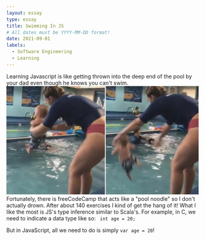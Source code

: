 ```yaml
---
layout: essay
type: essay
title: Swimming In JS 
# All dates must be YYYY-MM-DD format!
date: 2021-09-01
labels:
  - Software Engineering
  - Learning
---
```


  Learning Javascript is like getting thrown into the deep end of the pool by your dad even though he knows you can't swim. 
<img class="ui medium left floated image" src="../images/babytoss.jpg">
Fortunately, there is freeCodeCamp that acts like a "pool noodle" so I don't actually drown. After about 140 exercises I kind of get the hang of it! What I like the most is JS's type inference similar to Scala's. For example, in C, we need to indicate a data type like so: ```
int age = 20;``` 

But in JavaScript, all we need to do is simply 
```var age = 20```!

